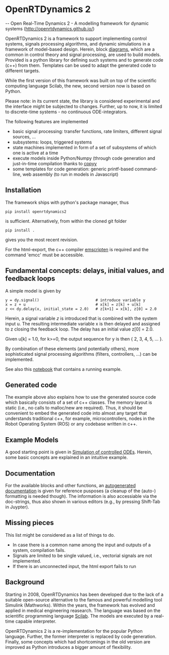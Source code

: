 # OpenRTDynamics 2

-- Open Real-Time Dynamics 2 - A modelling framework for dynamic systems (http://openrtdynamics.github.io/)

OpenRTDynamics 2 is a framework to support implementing control systems, signals processing algorithms, and dynamic simulations in a framework of model-based design. Herein, block [diagrams](https://en.wikibooks.org/wiki/Control_Systems/Block_Diagrams), which are a common in control theory and signal processing, are used to build models. 
Provided is a python library for defining such systems and to generate code (c++) from them. Templates
can be used to adapt the generated code to different targets.

While the first version of this framework was built on top of the scientific computing language Scilab, the new, second
version now is based on Python.

Please note: in its current state, the library is considered experimental and the interface might be subjected to 
changes. Further, up to now, it is limited to discrete-time systems - no continuous ODE-integrators.

The following features are implemented

- basic signal processing: transfer functions, rate limiters, different signal sources, ...
- subsystems: loops, triggered systems
- state machines implemented in form of a set of subsystems of which one is active at a time
- execute models inside Python/Numpy (through code generation and just-in-time compilation thanks to [cppyy](https://cppyy.readthedocs.io/en/latest/)
- some templates for code generation: generic printf-based command-line, web assembly (to run in models in Javascript) 

## Installation

The framework ships with python's package manager, thus

    pip install openrtdynamics2
    
is sufficient. Alternatively, from within the cloned git folder

    pip install .
    
gives you the most recent revision.

For the html-export, the c++ compiler [emscripten](https://emscripten.org/) is required and the command 'emcc' must be accessible.

## Fundamental concepts: delays, initial values, and feedback loops

A simple model is given by

    y = dy.signal()                         # introduce variable y
    x = z + u                               # x[k] = z[k] + u[k]
    z << dy.delay(x, initial_state = 2.0)   # z[k+1] = x[k], z[0] = 2.0

Herein, a signal variable $z$ is introduced that is combined with the system input u. The resulting intermediate variable x is then delayed and assigned to z closing the feedback loop. The delay has an initial value z[0] = 2.0.

Given u[k] = 1.0, for k>=0, the output sequence for y is then { 2, 3, 4, 5, ...  }.

By combination of these elements (and potentially others), more sophisticated signal processing algorithms (filters, controllers, ...) can be implemented.

See also this [notebook](https://github.com/OpenRTDynamics/openrtdynamics2/blob/master/examples/minimal_demo.ipynb) that contains a running example.

## Generated code

The example above also explains how to use the generated source code which basically consists of a set of c++ classes. The memory layout is static (i.e., no calls to malloc/new are required). Thus, it should be convenient to embed the generated code into almost any target that understands traditional c++, for example, microcontrollers, nodes in the Robot Operating System (ROS) or any codebase written in c++.

## Example Models

A good starting point is given in [Simulation of controlled ODEs](https://github.com/OpenRTDynamics/openrtdynamics2/blob/master/examples/pandemic_control.ipynb). Herein, some basic concepts are explained in an intuitive example.

## Documentation

For the available blocks and other functions, an [autogenerated documentation](https://openrtdynamics.github.io/openrtdynamics2/generated/) is given for reference pusposes (a cleanup of the (auto-) formatting is needed though). The information is also accessiable via the doc-strings, thus also shown in various editors (e.g., by pressing Shift-Tab in Juypter).

## Missing pieces

This list might be considered as a list of things to do.

- In case there is a common name among the input and outputs of a system, compilation fails.
- Signals are limited to be single valued, i.e., vectorial signals are not implemented.
- If there is an unconnected input, the html export fails to run

## Background

Starting in 2008, OpenRTDynamics has been developed due to the lack of a suitable open-source alternative to the famous and powerful modelling tool Simulink (Mathworks). Within the years, the framework has evolved and applied in medical engineering reasearch. The language was based on the scientific programming language [Scilab](scilab.org). The models are executed by a real-time capable interpreter.

OpenRTDynamics 2 is a re-implementation for the popular Python language. Further, the former interpreter is replaced by code generation. Finally, some concepts which had shortcomings in the old version are improved as Python introduces a bigger amount of flexibility.
